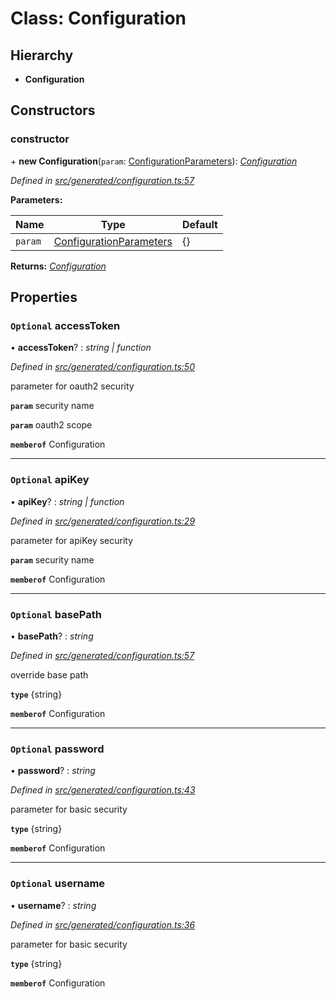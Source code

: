 # Class: Configuration

## Hierarchy

* **Configuration**

## Constructors

###  constructor

\+ **new Configuration**(`param`: [ConfigurationParameters](../interfaces/_generated_configuration_.configurationparameters.md)): *[Configuration](_generated_configuration_.configuration.md)*

*Defined in [src/generated/configuration.ts:57](https://github.com/mailslurp/mailslurp-client-ts-js/blob/c5d4ad1/src/generated/configuration.ts#L57)*

**Parameters:**

Name | Type | Default |
------ | ------ | ------ |
`param` | [ConfigurationParameters](../interfaces/_generated_configuration_.configurationparameters.md) |  {} |

**Returns:** *[Configuration](_generated_configuration_.configuration.md)*

## Properties

### `Optional` accessToken

• **accessToken**? : *string | function*

*Defined in [src/generated/configuration.ts:50](https://github.com/mailslurp/mailslurp-client-ts-js/blob/c5d4ad1/src/generated/configuration.ts#L50)*

parameter for oauth2 security

**`param`** security name

**`param`** oauth2 scope

**`memberof`** Configuration

___

### `Optional` apiKey

• **apiKey**? : *string | function*

*Defined in [src/generated/configuration.ts:29](https://github.com/mailslurp/mailslurp-client-ts-js/blob/c5d4ad1/src/generated/configuration.ts#L29)*

parameter for apiKey security

**`param`** security name

**`memberof`** Configuration

___

### `Optional` basePath

• **basePath**? : *string*

*Defined in [src/generated/configuration.ts:57](https://github.com/mailslurp/mailslurp-client-ts-js/blob/c5d4ad1/src/generated/configuration.ts#L57)*

override base path

**`type`** {string}

**`memberof`** Configuration

___

### `Optional` password

• **password**? : *string*

*Defined in [src/generated/configuration.ts:43](https://github.com/mailslurp/mailslurp-client-ts-js/blob/c5d4ad1/src/generated/configuration.ts#L43)*

parameter for basic security

**`type`** {string}

**`memberof`** Configuration

___

### `Optional` username

• **username**? : *string*

*Defined in [src/generated/configuration.ts:36](https://github.com/mailslurp/mailslurp-client-ts-js/blob/c5d4ad1/src/generated/configuration.ts#L36)*

parameter for basic security

**`type`** {string}

**`memberof`** Configuration
